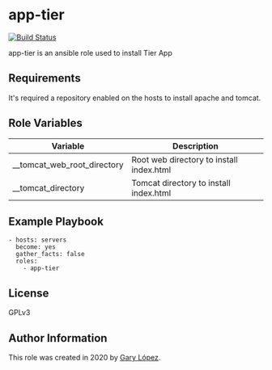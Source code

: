 app-tier
============

[![Build Status](https://travis-ci.org/joemccann/dillinger.svg?branch=master)](https://travis-ci.org/joemccann/dillinger)

app-tier is an ansible role used to install Tier App

Requirements
------------
It's required a repository enabled on the hosts to install apache and tomcat.

Role Variables
--------------
| Variable | Description |
| ------ | ------ |
| __tomcat_web_root_directory | Root web directory to install index.html  |
| __tomcat_directory | Tomcat directory to install index.html  |

Example Playbook
----------------
    - hosts: servers
	  become: yes
	  gather_facts: false
      roles:
        - app-tier

License
-------
GPLv3

Author Information
------------------
This role was created in 2020 by [Gary López](https://github.com/gglm92 "Gary López").
